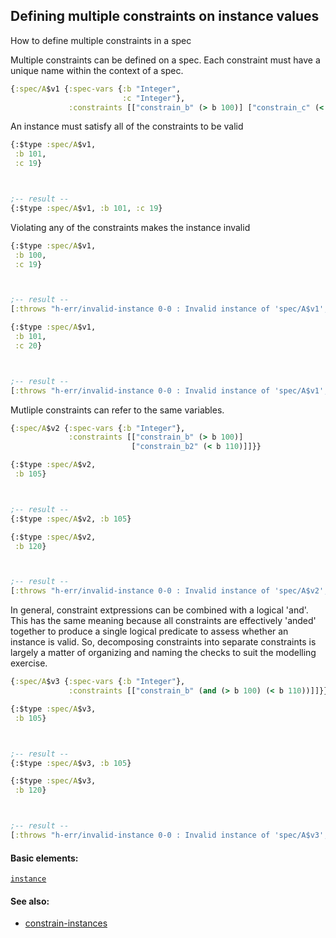 <!---
  This markdown file was generated. Do not edit.
  -->

## Defining multiple constraints on instance values

How to define multiple constraints in a spec

Multiple constraints can be defined on a spec. Each constraint must have a unique name within the context of a spec.

```clojure
{:spec/A$v1 {:spec-vars {:b "Integer",
                         :c "Integer"},
             :constraints [["constrain_b" (> b 100)] ["constrain_c" (< c 20)]]}}
```

An instance must satisfy all of the constraints to be valid

```clojure
{:$type :spec/A$v1,
 :b 101,
 :c 19}



;-- result --
{:$type :spec/A$v1, :b 101, :c 19}
```

Violating any of the constraints makes the instance invalid

```clojure
{:$type :spec/A$v1,
 :b 100,
 :c 19}



;-- result --
[:throws "h-err/invalid-instance 0-0 : Invalid instance of 'spec/A$v1', violates constraints constrain_b" :h-err/invalid-instance]
```

```clojure
{:$type :spec/A$v1,
 :b 101,
 :c 20}



;-- result --
[:throws "h-err/invalid-instance 0-0 : Invalid instance of 'spec/A$v1', violates constraints constrain_c" :h-err/invalid-instance]
```

Mutliple constraints can refer to the same variables.

```clojure
{:spec/A$v2 {:spec-vars {:b "Integer"},
             :constraints [["constrain_b" (> b 100)]
                           ["constrain_b2" (< b 110)]]}}
```

```clojure
{:$type :spec/A$v2,
 :b 105}



;-- result --
{:$type :spec/A$v2, :b 105}
```

```clojure
{:$type :spec/A$v2,
 :b 120}



;-- result --
[:throws "h-err/invalid-instance 0-0 : Invalid instance of 'spec/A$v2', violates constraints constrain_b2" :h-err/invalid-instance]
```

In general, constraint extpressions can be combined with a logical 'and'. This has the same meaning because all constraints are effectively 'anded' together to produce a single logical predicate to assess whether an instance is valid. So, decomposing constraints into separate constraints is largely a matter of organizing and naming the checks to suit the modelling exercise.

```clojure
{:spec/A$v3 {:spec-vars {:b "Integer"},
             :constraints [["constrain_b" (and (> b 100) (< b 110))]]}}
```

```clojure
{:$type :spec/A$v3,
 :b 105}



;-- result --
{:$type :spec/A$v3, :b 105}
```

```clojure
{:$type :spec/A$v3,
 :b 120}



;-- result --
[:throws "h-err/invalid-instance 0-0 : Invalid instance of 'spec/A$v3', violates constraints constrain_b" :h-err/invalid-instance]
```

#### Basic elements:

[`instance`](../halite-basic-syntax-reference.md#instance)

#### See also:

* [constrain-instances](constrain-instances.md)


